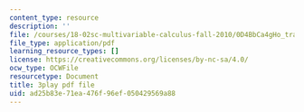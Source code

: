 ```yaml
---
content_type: resource
description: ''
file: /courses/18-02sc-multivariable-calculus-fall-2010/0D4BbCa4gHo_transcript.pdf
file_type: application/pdf
learning_resource_types: []
license: https://creativecommons.org/licenses/by-nc-sa/4.0/
ocw_type: OCWFile
resourcetype: Document
title: 3play pdf file
uid: ad25b83e-71ea-476f-96ef-050429569a88
---
```

